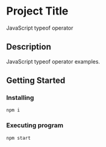 # Project Title

JavaScript typeof operator

## Description

JavaScript typeof operator examples.

## Getting Started

### Installing

```
npm i
```

### Executing program

```
npm start
```